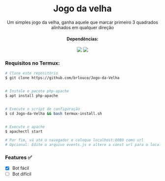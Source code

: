 <h1 align="center">Jogo da velha</h1>
<p align="center">Um simples jogo da velha, ganha aquele que marcar primeiro 3 quadrados alinhados em qualquer direção</p>
<div align="center">
    <h4>Dependências: </h4>
    <img src="https://img.shields.io/static/v1?label=Apache&message=v2.4.35&color=D22128&style=for-the-badge&logo=apache"/>
    <img src="https://img.shields.io/static/v1?label=PHP&message=v7.2.19&color=7159c1&style=for-the-badge&logo=php"/>
</div>

### Requisitos no Termux: 

```bash
# Clone este repositório
$ git clone https://github.com/brlouco/Jogo-da-Velha


# Instale o pacote php-apache
$ apt install php-apache


# Execute o script de configuração
$ cd Jogo-da-Velha && bash termux-install.sh


# Execute o apache
$ apachectl start

# Por fim, vá até o navegador e coloque localhost:8080 como url
# Opcional: Edite o arquivo events.js e altere a const url para o localhost com a porta a ser usada pelo apache


```
<h3>Features ✅</h3>

- [x] Bot fácil
- [ ] Bot difícil
